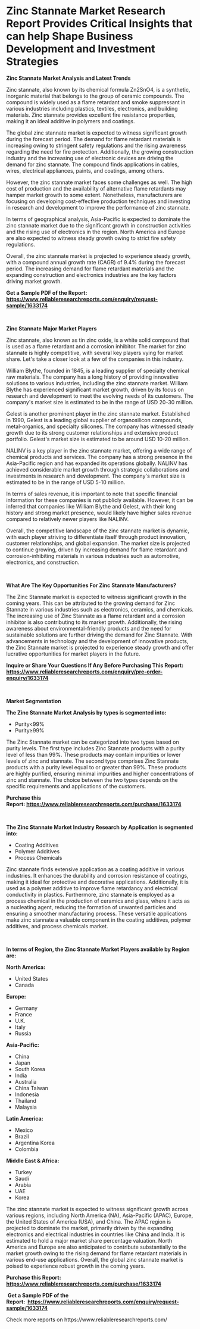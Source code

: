 <p><h1>Zinc Stannate Market Research Report Provides Critical Insights that can help Shape Business Development and Investment Strategies</h1></p><p><strong>Zinc Stannate Market Analysis and Latest Trends</strong></p>
<p><p>Zinc stannate, also known by its chemical formula Zn2SnO4, is a synthetic, inorganic material that belongs to the group of ceramic compounds. The compound is widely used as a flame retardant and smoke suppressant in various industries including plastics, textiles, electronics, and building materials. Zinc stannate provides excellent fire resistance properties, making it an ideal additive in polymers and coatings.</p><p>The global zinc stannate market is expected to witness significant growth during the forecast period. The demand for flame retardant materials is increasing owing to stringent safety regulations and the rising awareness regarding the need for fire protection. Additionally, the growing construction industry and the increasing use of electronic devices are driving the demand for zinc stannate. The compound finds applications in cables, wires, electrical appliances, paints, and coatings, among others.</p><p>However, the zinc stannate market faces some challenges as well. The high cost of production and the availability of alternative flame retardants may hamper market growth to some extent. Nonetheless, manufacturers are focusing on developing cost-effective production techniques and investing in research and development to improve the performance of zinc stannate.</p><p>In terms of geographical analysis, Asia-Pacific is expected to dominate the zinc stannate market due to the significant growth in construction activities and the rising use of electronics in the region. North America and Europe are also expected to witness steady growth owing to strict fire safety regulations.</p><p>Overall, the zinc stannate market is projected to experience steady growth, with a compound annual growth rate (CAGR) of 9.4% during the forecast period. The increasing demand for flame retardant materials and the expanding construction and electronics industries are the key factors driving market growth.</p></p>
<p><strong>Get a Sample PDF of the Report:&nbsp; <a href="https://www.reliableresearchreports.com/enquiry/request-sample/1633174">https://www.reliableresearchreports.com/enquiry/request-sample/1633174</a></strong></p>
<p>&nbsp;</p>
<p><strong>Zinc Stannate Major Market Players</strong></p>
<p><p>Zinc stannate, also known as tin zinc oxide, is a white solid compound that is used as a flame retardant and a corrosion inhibitor. The market for zinc stannate is highly competitive, with several key players vying for market share. Let's take a closer look at a few of the companies in this industry.</p><p>William Blythe, founded in 1845, is a leading supplier of specialty chemical raw materials. The company has a long history of providing innovative solutions to various industries, including the zinc stannate market. William Blythe has experienced significant market growth, driven by its focus on research and development to meet the evolving needs of its customers. The company's market size is estimated to be in the range of USD 20-30 million.</p><p>Gelest is another prominent player in the zinc stannate market. Established in 1990, Gelest is a leading global supplier of organosilicon compounds, metal-organics, and specialty silicones. The company has witnessed steady growth due to its strong customer relationships and extensive product portfolio. Gelest's market size is estimated to be around USD 10-20 million.</p><p>NALINV is a key player in the zinc stannate market, offering a wide range of chemical products and services. The company has a strong presence in the Asia-Pacific region and has expanded its operations globally. NALINV has achieved considerable market growth through strategic collaborations and investments in research and development. The company's market size is estimated to be in the range of USD 5-10 million.</p><p>In terms of sales revenue, it is important to note that specific financial information for these companies is not publicly available. However, it can be inferred that companies like William Blythe and Gelest, with their long history and strong market presence, would likely have higher sales revenue compared to relatively newer players like NALINV.</p><p>Overall, the competitive landscape of the zinc stannate market is dynamic, with each player striving to differentiate itself through product innovation, customer relationships, and global expansion. The market size is projected to continue growing, driven by increasing demand for flame retardant and corrosion-inhibiting materials in various industries such as automotive, electronics, and construction.</p></p>
<p>&nbsp;</p>
<p><strong>What Are The Key Opportunities For Zinc Stannate Manufacturers?</strong></p>
<p><p>The Zinc Stannate market is expected to witness significant growth in the coming years. This can be attributed to the growing demand for Zinc Stannate in various industries such as electronics, ceramics, and chemicals. The increasing use of Zinc Stannate as a flame retardant and a corrosion inhibitor is also contributing to its market growth. Additionally, the rising awareness about environmental-friendly products and the need for sustainable solutions are further driving the demand for Zinc Stannate. With advancements in technology and the development of innovative products, the Zinc Stannate market is projected to experience steady growth and offer lucrative opportunities for market players in the future.</p></p>
<p><strong>Inquire or Share Your Questions If Any Before Purchasing This Report: <a href="https://www.reliableresearchreports.com/enquiry/pre-order-enquiry/1633174">https://www.reliableresearchreports.com/enquiry/pre-order-enquiry/1633174</a></strong></p>
<p>&nbsp;</p>
<p><strong>Market Segmentation</strong></p>
<p><strong>The Zinc Stannate Market Analysis by types is segmented into:</strong></p>
<p><ul><li>Purity<99%</li><li>Purity≥99%</li></ul></p>
<p><p>The Zinc Stannate market can be categorized into two types based on purity levels. The first type includes Zinc Stannate products with a purity level of less than 99%. These products may contain impurities or lower levels of zinc and stannate. The second type comprises Zinc Stannate products with a purity level equal to or greater than 99%. These products are highly purified, ensuring minimal impurities and higher concentrations of zinc and stannate. The choice between the two types depends on the specific requirements and applications of the customers.</p></p>
<p><strong>Purchase this Report:&nbsp;<a href="https://www.reliableresearchreports.com/purchase/1633174">https://www.reliableresearchreports.com/purchase/1633174</a></strong></p>
<p>&nbsp;</p>
<p><strong>The Zinc Stannate Market Industry Research by Application is segmented into:</strong></p>
<p><ul><li>Coating Additives</li><li>Polymer Additives</li><li>Process Chemicals</li></ul></p>
<p><p>Zinc stannate finds extensive application as a coating additive in various industries. It enhances the durability and corrosion resistance of coatings, making it ideal for protective and decorative applications. Additionally, it is used as a polymer additive to improve flame retardancy and electrical conductivity in plastics. Furthermore, zinc stannate is employed as a process chemical in the production of ceramics and glass, where it acts as a nucleating agent, reducing the formation of unwanted particles and ensuring a smoother manufacturing process. These versatile applications make zinc stannate a valuable component in the coating additives, polymer additives, and process chemicals market.</p></p>
<p>&nbsp;</p>
<p><strong>In terms of Region, the Zinc Stannate Market Players available by Region are:</strong></p>
<p>
    <p> <strong> North America: </strong>
        <ul>
            <li>United States</li>
            <li>Canada</li>
        </ul>
        </p> 
    <p> <strong> Europe: </strong>
        <ul>
            <li>Germany</li>
            <li>France</li>
            <li>U.K.</li>
            <li>Italy</li>
            <li>Russia</li>
        </ul>
        </p> 
    <p> <strong> Asia-Pacific: </strong>
        <ul>
            <li>China</li>
            <li>Japan</li>
            <li>South Korea</li>
            <li>India</li>
            <li>Australia</li>
            <li>China Taiwan</li>
            <li>Indonesia</li>
            <li>Thailand</li>
            <li>Malaysia</li>
        </ul>
        </p> 
    <p> <strong> Latin America: </strong>
        <ul>
            <li>Mexico</li>
            <li>Brazil</li>
            <li>Argentina Korea</li>
            <li>Colombia</li>
        </ul>
        </p> 
    <p> <strong> Middle East & Africa: </strong>
        <ul>
            <li>Turkey</li>
            <li>Saudi</li>
            <li>Arabia</li>
            <li>UAE</li>
            <li>Korea</li>
        </ul>
    </p>
    </p>
<p><p>The zinc stannate market is expected to witness significant growth across various regions, including North America (NA), Asia-Pacific (APAC), Europe, the United States of America (USA), and China. The APAC region is projected to dominate the market, primarily driven by the expanding electronics and electrical industries in countries like China and India. It is estimated to hold a major market share percentage valuation. North America and Europe are also anticipated to contribute substantially to the market growth owing to the rising demand for flame retardant materials in various end-use applications. Overall, the global zinc stannate market is poised to experience robust growth in the coming years.</p></p>
<p><strong>Purchase this Report: <a href="https://www.reliableresearchreports.com/purchase/1633174">https://www.reliableresearchreports.com/purchase/1633174</a></strong></p>
<p>&nbsp;<strong>Get a Sample PDF of the Report:&nbsp;&nbsp;<a href="https://www.reliableresearchreports.com/enquiry/request-sample/1633174">https://www.reliableresearchreports.com/enquiry/request-sample/1633174</a></strong></p>
<p><strong></strong></p>
<p>Check more reports on https://www.reliableresearchreports.com/</p>